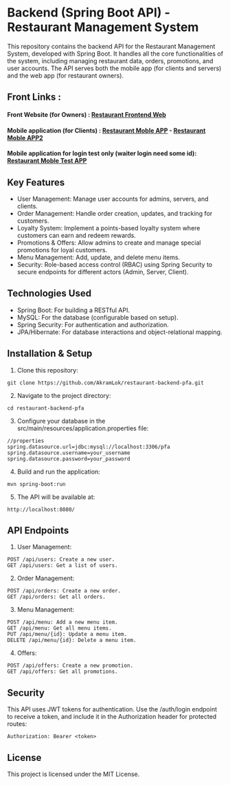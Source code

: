 # Backend (Spring Boot API) - Restaurant Management System
This repository contains the backend API for the Restaurant Management System, developed with Spring Boot. It handles all the core functionalities of the system, including managing restaurant data, orders, promotions, and user accounts. The API serves both the mobile app (for clients and servers) and the web app (for restaurant owners).

## Front Links : 
  #### Front Website (for Owners) : [Restaurant Frontend Web](https://github.com/AkramLok/restaurant-frontend-web-pfa)
  #### Mobile application (for Clients) : [Restaurant Moble APP](https://github.com/AkramLok/restaurant-mobile-pfa) - [Restaurant Moble APP2](https://github.com/oussama-krittel/pfa-client-mobile-app )
  #### Mobile application for login test only (waiter login need some id): [Restaurant Moble Test APP](https://github.com/AkramLok/resstaurant-mobile-test-pfa)

## Key Features
- User Management: Manage user accounts for admins, servers, and clients.
- Order Management: Handle order creation, updates, and tracking for customers.
- Loyalty System: Implement a points-based loyalty system where customers can earn and redeem rewards.
- Promotions & Offers: Allow admins to create and manage special promotions for loyal customers.
- Menu Management: Add, update, and delete menu items.
- Security: Role-based access control (RBAC) using Spring Security to secure endpoints for different actors (Admin, Server, Client).
## Technologies Used
- Spring Boot: For building a RESTful API.
- MySQL: For the database (configurable based on setup).
- Spring Security: For authentication and authorization.
- JPA/Hibernate: For database interactions and object-relational mapping.
## Installation & Setup
1. Clone this repository:
```
git clone https://github.com/AkramLok/restaurant-backend-pfa.git
```
2. Navigate to the project directory:
```
cd restaurant-backend-pfa
```
3. Configure your database in the src/main/resources/application.properties file:
```
//properties
spring.datasource.url=jdbc:mysql://localhost:3306/pfa
spring.datasource.username=your_username
spring.datasource.password=your_password
```
4. Build and run the application:
```
mvn spring-boot:run
```
5. The API will be available at:
```
http://localhost:8080/
```
## API Endpoints
1. User Management:
```
POST /api/users: Create a new user.
GET /api/users: Get a list of users.
```
2. Order Management:
```
POST /api/orders: Create a new order.
GET /api/orders: Get all orders.
```
3. Menu Management:
```
POST /api/menu: Add a new menu item.
GET /api/menu: Get all menu items.
PUT /api/menu/{id}: Update a menu item.
DELETE /api/menu/{id}: Delete a menu item.
```
4. Offers:
```
POST /api/offers: Create a new promotion.
GET /api/offers: Get all promotions.
```
## Security
This API uses JWT tokens for authentication. Use the /auth/login endpoint to receive a token, and include it in the Authorization header for protected routes:
```
Authorization: Bearer <token>
```
## License
This project is licensed under the MIT License.
